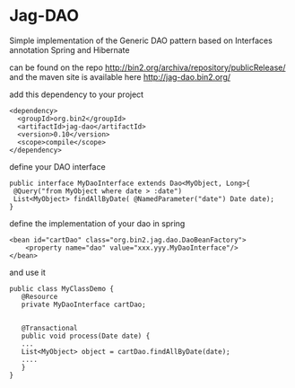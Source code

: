 Jag-DAO
===
Simple implementation of the Generic DAO pattern based on Interfaces annotation Spring and Hibernate

can be found on the repo http://bin2.org/archiva/repository/publicRelease/ and the maven site is available here http://jag-dao.bin2.org/

add this dependency to your project


```
<dependency>
  <groupId>org.bin2</groupId>
  <artifactId>jag-dao</artifactId>
  <version>0.10</version>
  <scope>compile</scope>
</dependency>
```
define your DAO interface

```
public interface MyDaoInterface extends Dao<MyObject, Long>{
 @Query("from MyObject where date > :date")
 List<MyObject> findAllByDate( @NamedParameter("date") Date date);
}
```
define the implementation of your dao in spring

```
<bean id="cartDao" class="org.bin2.jag.dao.DaoBeanFactory">
    <property name="dao" value="xxx.yyy.MyDaoInterface"/>
</bean>
```
and use it

```
public class MyClassDemo {
   @Resource
   private MyDaoInterface cartDao;


   @Transactional
   public void process(Date date) {
   ...
   List<MyObject> object = cartDao.findAllByDate(date);
   ....
   }
}
```
